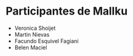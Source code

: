 # Participantes de Mallku
- Veronica Shoijet
- Martin Nievas
- Facundo Esquivel Fagiani
- Belen Maciel

